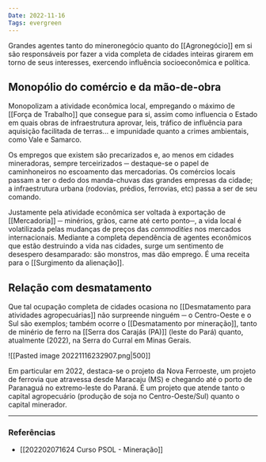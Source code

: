 ```yaml
---
Date: 2022-11-16
Tags: evergreen
---
```

Grandes agentes tanto do mineronegócio quanto do [[Agronegócio]] em si são responsáveis por fazer a vida completa de cidades inteiras girarem em torno de seus interesses, exercendo influência socioeconômica e política. 

## Monopólio do comércio e da mão-de-obra
Monopolizam a atividade econômica local, empregando o máximo de [[Força de Trabalho]] que consegue para si, assim como influencia o Estado em quais obras de infraestrutura aprovar, leis, tráfico de influência para aquisição facilitada de terras... e impunidade quanto a crimes ambientais, como Vale e Samarco. 

Os empregos que existem são precarizados e, ao menos em cidades mineradoras, sempre terceirizados ─ destaque-se o papel de caminhoneiros no escoamento das mercadorias. Os comércios locais passam a ter o dedo dos manda-chuvas das grandes empresas da cidade; a infraestrutura urbana (rodovias, prédios, ferrovias, etc) passa a ser de seu comando.

Justamente pela atividade econômica ser voltada à exportação de [[Mercadoria]] ─ minérios, grãos, carne até certo ponto─, a vida local é volatilizada pelas mudanças de preços das *commodities* nos mercados internacionais. Mediante a completa dependência de agentes econômicos que estão destruindo a vida nas cidades, surge um sentimento de desespero desamparado: são monstros, mas dão emprego. É uma receita para o [[Surgimento da alienação]].

## Relação com desmatamento
Que tal ocupação completa de cidades ocasiona no [[Desmatamento para atividades agropecuárias]] não surpreende ninguém ─ o Centro-Oeste e o Sul são exemplos; também ocorre o [[Desmatamento por mineração]], tanto de minério de ferro na [[Serra dos Carajás (PA)]] (leste do Pará) quanto, atualmente (2022), na Serra do Curral em Minas Gerais.

![[Pasted image 20221116232907.png|500]]

Em particular em 2022, destaca-se o projeto da Nova Ferroeste, um projeto de ferrovia que atravessa desde Maracaju (MS) e chegando até o porto de Paranaguá no extremo-leste do Paraná. É um projeto que atende tanto o capital agropecuário (produção de soja no Centro-Oeste/Sul) quanto o capital minerador.

---
### Referências
- [[202202071624 Curso PSOL - Mineração]]